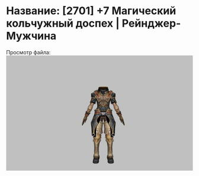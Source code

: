 # Название: [2701] +7 Магический кольчужный доспех | Рейнджер-Мужчина

Просмотр файла:
![p020002.png](p020002.png)